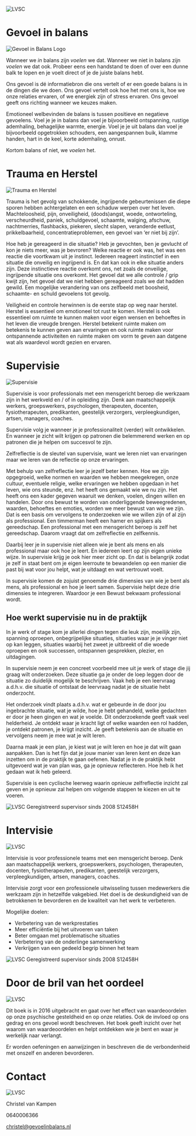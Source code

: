 ![LVSC](img/Afbeelding7.jpg)

# Gevoel in balans

![Gevoel in Balans Logo](img/Afbeelding1.png)

Wanneer we *in* balans zijn *voelen* we dat. Wanneer we niet in balans zijn *voelen* we dat ook. Probeer eens een handstand te doen of over een dunne balk te lopen en je voelt direct of je de juiste balans hebt.

Ons gevoel is dé informatiebron die ons vertelt of er een goede balans is in de dingen die we doen. Ons gevoel vertelt ook hoe het met ons is, hoe we onze relaties ervaren, of we energiek zijn of stress ervaren. Ons gevoel geeft ons richting wanneer we keuzes maken.

Emotioneel welbevinden de balans is tussen positieve en negatieve gevoelens.
Voel je je in balans dan voel je bijvoorbeeld ontspanning, rustige ademhaling, behagelijke warmte, energie.
Voel je je uit balans dan voel je bijvoorbeeld opgetrokken schouders, een aangespannen buik, klamme handen, hart in de keel, korte ademhaling, onrust.

Kortom balans of niet, we *voelen* het.

# Trauma en Herstel

![Trauma en Herstel](img/Afbeelding2.jpg)

Trauma is het gevolg van schokkende, ingrijpende gebeurtenissen die diepe sporen hebben achtergelaten en een schaduw werpen over het leven. Machteloosheid, pijn, onveiligheid, (doods)angst, woede, ontworteling, verscheurdheid, paniek, schuldgevoel, schaamte, walging, afschuw, nachtmerries, flashbacks, piekeren, slecht slapen, veranderde eetlust, prikkelbaarheid, concentratieproblemen, een gevoel van ‘er niet bij zijn’.

Hoe heb je gereageerd in die situatie? Heb je gevochten, ben je gevlucht of kon je niets meer, was je bevroren? Welke reactie er ook was, het was een reactie die voortkwam uit je instinct. Iedereen reageert instinctief in een situatie die onveilig en ingrijpend is. En dat kan ook in elke situatie anders zijn. Deze instinctieve reactie overkomt ons, net zoals de onveilige, ingrijpende situatie ons overkomt. Het gevoel dat we alle controle / grip kwijt zijn, het gevoel dat we niet hebben gereageerd zoals we dat hadden gewild. Een mogelijke verandering van ons zelfbeeld met boosheid, schaamte- en schuld gevoelens tot gevolg.

Veiligheid en controle herwinnen is de eerste stap op weg naar herstel. Herstel is essentieel om emotioneel tot rust te komen. Herstel is ook essentieel om ruimte te kunnen maken voor eigen wensen en behoeftes in het leven die vreugde brengen. Herstel betekent ruimte maken om betekenis te kunnen geven aan ervaringen en ook ruimte maken voor ontspannende activiteiten en ruimte maken om vorm te geven aan datgene wat als waardevol wordt gezien en ervaren.  

# Supervisie

![Supervisie](img/Afbeelding3.png)

Supervisie is voor professionals met een mensgericht beroep die werkzaam zijn in het werkveld en / of in opleiding zijn. Denk aan maatschappelijk werkers, groepswerkers, psychologen, therapeuten, docenten, fysiotherapeuten, predikanten, geestelijk verzorgers, verpleegkundigen, artsen, managers, coaches.

Supervisie volg je wanneer je je professionaliteit (verder) wilt ontwikkelen. En wanneer je zicht wilt krijgen op patronen die belemmerend werken en op patronen die je helpen om succesvol te zijn.

Zelfreflectie is de sleutel van supervisie, want we leren niet van ervaringen maar we leren van de reflectie op onze ervaringen.

Met behulp van zelfreflectie leer je jezelf beter kennen. Hoe we zijn opgegroeid, welke normen en waarden we hebben meegekregen, onze cultuur, eventuele religie, welke ervaringen we hebben opgedaan in het leven, wie ons steunde, enz. het heeft ons gemaakt wie we nu zijn. Het heeft ons een kader gegeven waaruit we denken, voelen, dingen willen en handelen. Door ons bewust te worden van onderliggende beweegredenen, waarden, behoeftes en emoties, worden we meer bewust van wie we zijn. Dat is een basis om vervolgens te onderzoeken wie we willen zijn of al zijn als professional. Een timmerman heeft een hamer en spijkers als gereedschap. Een professional met een mensgericht beroep is zelf het gereedschap. Daarom vraagt dat om zelfreflectie en zelfkennis.

Daarbij leer je in supervisie niet alleen wie je bent als mens en als professional maar ook hoe je leert.  En iedereen leert op zijn eigen unieke wijze. In supervisie krijg je ook hier meer zicht op. En dat is belangrijk zodat je zelf in staat bent om je eigen leerroute te bewandelen op een manier die past bij wat voor jou helpt, wat je uitdaagt en wat vertrouwt voelt.

In supervisie komen de zojuist genoemde drie dimensies van wie je bent als mens, als professional en hoe je leert samen. Supervisie helpt deze drie dimensies te integreren. Waardoor je een Bewust bekwaam professional wordt.

## Hoe werkt supervisie nu in de praktijk

In je werk of stage kom je allerlei dingen tegen die leuk zijn, moeilijk zijn, spanning oproepen, onbegrijpelijke situaties, situaties waar je je vinger niet op kan leggen, situaties waarbij het zweet je uitbreekt of die woede oproepen en ook successen, ontspannen gesprekken, plezier, en uitdagingen.

In supervisie neem je een concreet voorbeeld mee uit je werk of stage die jij graag wilt onderzoeken. Deze situatie ga je onder de loep leggen door de situatie zo duidelijk mogelijk te beschrijven. Vaak heb je een leervraag a.d.h.v. die situatie of ontstaat de leervraag nadat je de situatie hebt onderzocht.

Het onderzoek vindt plaats a.d.h.v. wat er gebeurde in de door jou ingebrachte situatie, wat je wilde, hoe je hebt gehandeld, welke gedachten er door je heen gingen en wat je voelde. Dit onderzoekende geeft vaak veel helderheid. Je ontdekt waar je kracht ligt of welke waarden een rol hadden, je ontdekt patronen, je krijgt inzicht. Je geeft betekenis aan de situatie en vervolgens neem je mee wat je wilt leren.

Daarna maak je een plan, je kiest wat je wilt leren en hoe je dat wilt gaan aanpakken. Dan is het fijn dat je jouw manier van leren kent en deze kan inzetten om in de praktijk te gaan oefenen. Nadat je in de praktijk hebt uitgevoerd wat je van plan was, ga je opnieuw reflecteren. Hoe heb ik het gedaan wat ik heb geleerd.

Supervisie is een cyclische leerweg waarin opnieuw zelfreflectie inzicht zal geven en je opnieuw zal helpen om volgende stappen te kiezen en uit te voeren.

![LVSC](img/Afbeelding4.png) Geregistreerd supervisor sinds 2008 S12458H

# Intervisie

![LVSC](img/Afbeelding5.jpg)

Intervisie is voor professionele teams met een mensgericht beroep. Denk aan maatschappelijk werkers, groepswerkers, psychologen, therapeuten, docenten, fysiotherapeuten, predikanten, geestelijk verzorgers, verpleegkundigen, artsen, managers, coaches.

Intervisie zorgt voor een professionele uitwisseling tussen medewerkers die werkzaam zijn in hetzelfde vakgebied. Het doel is de deskundigheid van de betrokkenen te bevorderen en de kwaliteit van het werk te verbeteren.  

Mogelijke doelen:

-	Verbetering van de werkprestaties
-	Meer efficiëntie bij het uitvoeren van taken
-	Beter omgaan met problematische situaties
-	Verbetering van de onderlinge samenwerking
-	Verkrijgen van een gedeeld begrip binnen het team

![LVSC](img/Afbeelding4.png) Geregistreerd supervisor sinds 2008 S12458H

# Door de bril van het oordeel

![LVSC](img/Afbeelding6.png)

Dit boek is in 2016 uitgebracht en gaat over het effect van waardeoordelen op onze psychische gesteldheid en op onze relaties. Ook de invloed op ons gedrag en ons gevoel wordt beschreven. Het boek geeft inzicht over het waarom van waardeoordelen en helpt ontdekken wie je bent en waar je werkelijk naar verlangt.

Er worden oefeningen en aanwijzingen in beschreven die de verbondenheid met onszelf en anderen bevorderen.

# Contact

![LVSC](img/Afbeelding8.jpg)

Christel van Kampen

0640006366

christel@gevoelinbalans.nl
